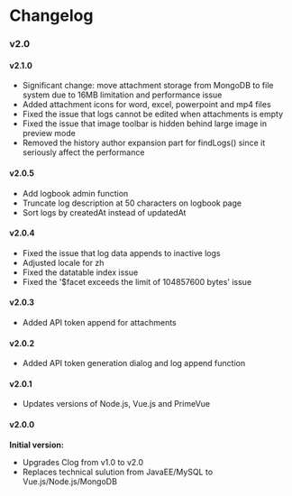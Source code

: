 # Changelog

### v2.0

#### v2.1.0

- Significant change: move attachment storage from MongoDB to file system due to 16MB limitation and performance issue
- Added attachment icons for word, excel, powerpoint and mp4 files
- Fixed the issue that logs cannot be edited when attachments is empty
- Fixed the issue that image toolbar is hidden behind large image in preview mode
- Removed the history author expansion part for findLogs() since it seriously affect the performance

#### v2.0.5

- Add logbook admin function
- Truncate log description at 50 characters on logbook page
- Sort logs by createdAt instead of updatedAt

#### v2.0.4

- Fixed the issue that log data appends to inactive logs
- Adjusted locale for zh
- Fixed the datatable index issue
- Fixed the '$facet exceeds the limit of 104857600 bytes' issue

#### v2.0.3

- Added API token append for attachments

#### v2.0.2

- Added API token generation dialog and log append function

#### v2.0.1

- Updates versions of Node.js, Vue.js and PrimeVue

#### v2.0.0

**Initial version:**

- Upgrades Clog from v1.0 to v2.0
- Replaces technical sulution from JavaEE/MySQL to Vue.js/Node.js/MongoDB